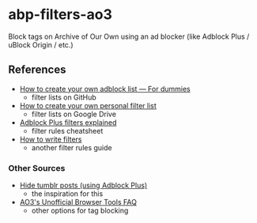 # abp-filters-ao3
Block tags on Archive of Our Own using an ad blocker (like Adblock Plus / uBlock Origin / etc.)

## References
* [How to create your own adblock list — For dummies](https://sproutsluckycorner.wordpress.com/2018/07/21/how-to-create-your-own-adblock-list-for-dummies/)
  * filter lists on GitHub
* [How to create your own personal filter list](https://help.getadblock.com/support/solutions/articles/6000165012-how-to-create-your-own-personal-filter-list)
  * filter lists on Google Drive
* [Adblock Plus filters explained](https://adblockplus.org/filter-cheatsheet)
  * filter rules cheatsheet
* [How to write filters](https://help.eyeo.com/adblockplus/how-to-write-filters)
  * another filter rules guide
### Other Sources
* [Hide tumblr posts (using Adblock Plus)](https://admung.tumblr.com/post/83797567505/hiding-on-tumblr)
  * the inspiration for this
* [AO3's Unofficial Browser Tools FAQ](https://archiveofourown.org/faq/unofficial-browser-tools?language_id=en#modifysearch)
  * other options for tag blocking
